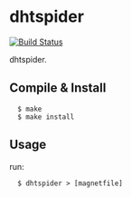 # dhtspider

[![Build Status](https://travis-ci.org/derekchuank/dhtspider.svg?branch=master)](https://travis-ci.org/derekchuank/dhtspider)

dhtspider.

## Compile & Install

```
  $ make
  $ make install
```

## Usage

run:
```
  $ dhtspider > [magnetfile]
```
